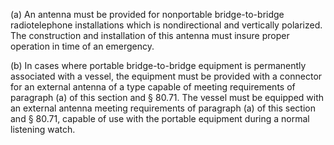(a) An antenna must be provided for nonportable bridge-to-bridge radiotelephone installations which is nondirectional and vertically polarized. The construction and installation of this antenna must insure proper operation in time of an emergency.

(b) In cases where portable bridge-to-bridge equipment is permanently associated with a vessel, the equipment must be provided with a connector for an external antenna of a type capable of meeting requirements of paragraph (a) of this section and § 80.71. The vessel must be equipped with an external antenna meeting requirements of paragraph (a) of this section and § 80.71, capable of use with the portable equipment during a normal listening watch.

